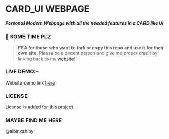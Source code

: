 # CARD_UI WEBPAGE
##### Personal Modern Webpage with all the needed features in a CARD like UI

### 📢 SOME TIME PLZ
> **PSA for those who want to fork or copy this repo and use it for their own site:**
> Please be a decent person and give me proper credit by linking back to my [website!](https://albinxshiby.github.io)

### LIVE DEMO:-
Website demo link [here](https://albinxshiby.github.io/card)

### LICENSE
License is added for this project
 
### MAYBE FIND ME HERE
@albinxshiby

